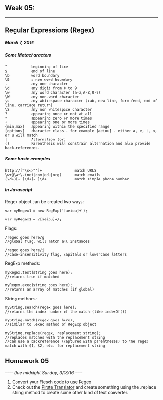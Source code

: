 ## Week 05:
---
## Regular Expressions (Regex)

##### March 7, 2016

##### Some Metacharacters

```
^			beginning of line
$			end of line
\b			word boundary
\B			a non word boundary
.			any one character
\d			any digit from 0 to 9
\w			any word character (a-z,A-Z,0-9)
\W			any non-word character
\s			any whitespace character (tab, new line, form feed, end of line, carriage return)
\S			any non whitespace character
?			appearing once or not at all
*			appearing zero or more times
+			appearing one or more times
{min,max}	appearing within the specified range
[options]	character class - for example [aeiou] - either a, e, i, o, or u will match
|			Alternation (or)
()			Parenthesis will constrain alternation and also provide back-references.
```

##### Some basic examples

```
http://[^\s<>"']+				match URLS
\w+@\w+\.(net|com|edu|org)		match emails
(\d+)[-.]\d+[-.]\d+				match simple phone number
```

##### In Javascript

Regex object can be created two ways:

```
var myRegex1 = new RegExp('[aeiou]+');

var myRegex2 = /[aeiou]+/;
```

Flags:

```
/regex goes here/g
//global flag, will match all instances

/regex goes here/i
//case-insensitivity flag, capitals or lowercase letters
```

RegExp methods:

```
myRegex.test(string goes here);
//returns true if matched

myRegex.exec(string goes here);
//returns an array of matches (if global)
```

String methods:

```
myString.search(regex goes here);	
//returns the index number of the match (like indexOf())

myString.match(regex goes here);	
//similar to .exec method of RegExp object

myString.replace(regex, replacement string);	
//replaces matches with the replacement string
//can use a backreference (captured with parentheses) to the regex match with $1, $2, etc. for replacement string
```

## Homework 05

---- *Due midnight Sunday, 3/13/16* ----

1. Convert your Flesch code to use Regex
2. Check out the [Pirate Translator](http://www.apple.com/downloads/dashboard/calculate_convert/piratetranslator.html) and create something using the .replace string method to create some other kind of text converter.